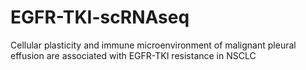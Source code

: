 # EGFR-TKI-scRNAseq
Cellular plasticity and immune microenvironment of malignant pleural effusion are associated with EGFR-TKI resistance in NSCLC

